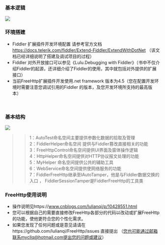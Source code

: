  ### 基本逻辑
![](https://img2018.cnblogs.com/blog/209007/201902/209007-20190225195756643-2027300818.png)
### 环境搭建
* Fiddler 扩展插件开发环境配置 请参考官方文档 https://docs.telerik.com/fiddler/Extend-Fiddler/ExtendWithDotNet （该文档已经详细说明了搭建及调试项目的过程）<br>
* Fiddler 对外开放接口可以参见《Lulu.Debugging with Fiddler》（书中不仅介绍Fiddler的起源，还详细介绍了Fiddler的使用，其中就包括对外提供的扩展接口）<br>
* 当前FreeHttp扩展插件开发使用.net framework 版本为4.5（您在配置开发环境时需要注意您调试引用的Fiddler 的版本，及您开发环境所支持的最高版本）<br>
<br>

### 基本结构
![](https://img2018.cnblogs.com/blog/209007/201902/209007-20190226113810174-1578807533.png)
>>1：AutoTest命名空间主要提供参数化数据的拾取及管理<br>
>>2：FiddlerHelper命名空间 提供与Fiddler篡改直接相关的功能<br>
>>3：FreeHttpControl命名空间提供UI界面及窗体操作逻辑<br>
>>4：HttpHelper命名空间提供对HTTP协议报文处理的功能<br>
>>5：MyHelper 命名空间提供公共的辅助工具<br>
>>6：WebService命名空间提供使网络服务的功能<br>
>>7：FiddlerFreeHttp继承至IAutoTamper，他是与FIddler数据交换的入口  ， FiddlerSessionTamper是FiddlerFreeHttp的工具类<br>


### FreeHttp使用说明
* 操作说明见https://www.cnblogs.com/lulianqi/p/10428551.html <br>
* 您可以根据自己的需要直接修改FreeHttp各部分的代码以改动或扩展FreeHttp的功能，使他更符合您的个性化需求。<br>
* 如果您发现了任何问题或是意见请请在https://github.com/lulianqi/FreeHttp/issues 直接提出 （您也可能通过邮箱联系mycllq@hotmail.com提出您的问题或建议）<br>
